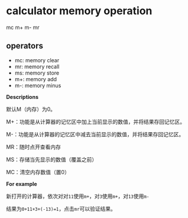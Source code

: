 # calculator memory operation

mc m+ m- mr

## operators

- mc: memory clear 
- mr: memory recall
- ms: memory store
- m+: memory add
- m-: memory minus

**Descriptions**

默认M（内存）为0。

M+：功能是从计算器的记忆区中加上当前显示的数值，并将结果存回记忆区。

M-：功能是从计算器的记忆区中减去当前显示的数值，并将结果存回记忆区。

MR：随时点开查看内存

MS：存储当先显示的数值（覆盖之前）

MC：清空内存数值（置0）

**For example**

新打开的计算器，依次对对`11`使用`m+`，对`3`使用`m+`，对`13`使用`m-`

结果为`0+11+3+(-13)=1`，点击`mr`可以验证结果。